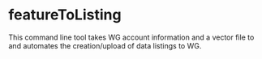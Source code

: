 featureToListing
================

This command line tool takes WG account information and a vector file to and automates the creation/upload of data listings to WG.
